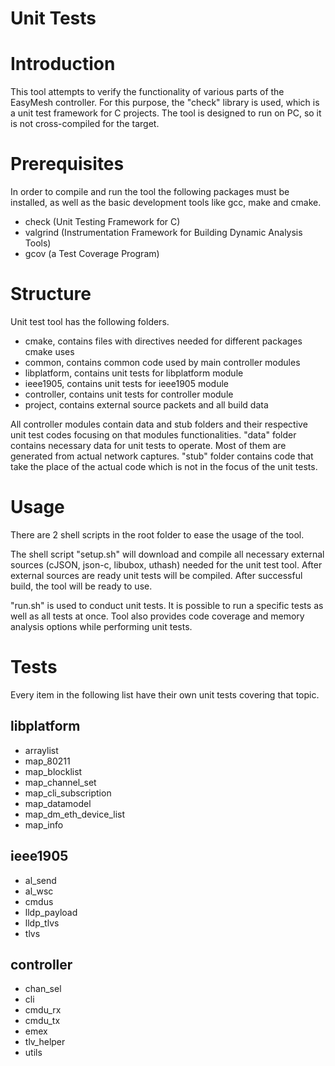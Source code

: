 Unit Tests
==========

# Introduction

This tool attempts to verify the functionality of various parts of the EasyMesh controller. For this purpose, the "check" library is used, which is a unit test framework for C projects. The tool is designed to run on PC, so it is not cross-compiled for the target.

# Prerequisites
In order to compile and run the tool the following packages must be installed, as well as the basic development tools like gcc, make and cmake.

- check (Unit Testing Framework for C)
- valgrind (Instrumentation Framework for Building Dynamic Analysis Tools)
- gcov (a Test Coverage Program)

# Structure
Unit test tool has the following folders.

- cmake, contains files with directives needed for different packages cmake uses
- common, contains common code used by main controller modules
- libplatform, contains unit tests for libplatform module
- ieee1905, contains unit tests for ieee1905 module
- controller, contains unit tests for controller module
- project, contains external source packets and all build data

All controller modules contain data and stub folders and their respective unit test codes focusing on that modules functionalities. "data" folder contains necessary data for unit tests to operate. Most of them are generated from actual network captures. "stub" folder contains code that take the place of the actual code which is not in the focus of the unit tests.

# Usage
There are 2 shell scripts in the root folder to ease the usage of the tool.

The shell script "setup.sh" will download and compile all necessary external sources (cJSON, json-c, libubox, uthash) needed for the unit test tool. After external sources are ready unit tests will be compiled. After successful build, the tool will be ready to use.

"run.sh" is used to conduct unit tests. It is possible to run a specific tests as well as all tests at once. Tool also provides code coverage and memory analysis options while performing unit tests.

# Tests

Every item in the following list have their own unit tests covering that topic.

## libplatform
- arraylist
- map_80211
- map_blocklist
- map_channel_set
- map_cli_subscription
- map_datamodel
- map_dm_eth_device_list
- map_info

## ieee1905
- al_send
- al_wsc
- cmdus
- lldp_payload
- lldp_tlvs
- tlvs

## controller
- chan_sel
- cli
- cmdu_rx
- cmdu_tx
- emex
- tlv_helper
- utils
